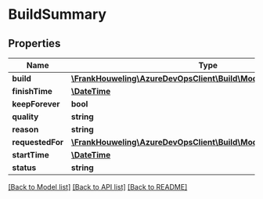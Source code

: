 # BuildSummary

## Properties
Name | Type | Description | Notes
------------ | ------------- | ------------- | -------------
**build** | [**\FrankHouweling\AzureDevOpsClient\Build\Model\XamlBuildReference**](XamlBuildReference.md) |  | [optional] 
**finishTime** | [**\DateTime**](\DateTime.md) |  | [optional] 
**keepForever** | **bool** |  | [optional] 
**quality** | **string** |  | [optional] 
**reason** | **string** |  | [optional] 
**requestedFor** | [**\FrankHouweling\AzureDevOpsClient\Build\Model\IdentityRef**](IdentityRef.md) |  | [optional] 
**startTime** | [**\DateTime**](\DateTime.md) |  | [optional] 
**status** | **string** |  | [optional] 

[[Back to Model list]](../README.md#documentation-for-models) [[Back to API list]](../README.md#documentation-for-api-endpoints) [[Back to README]](../README.md)


